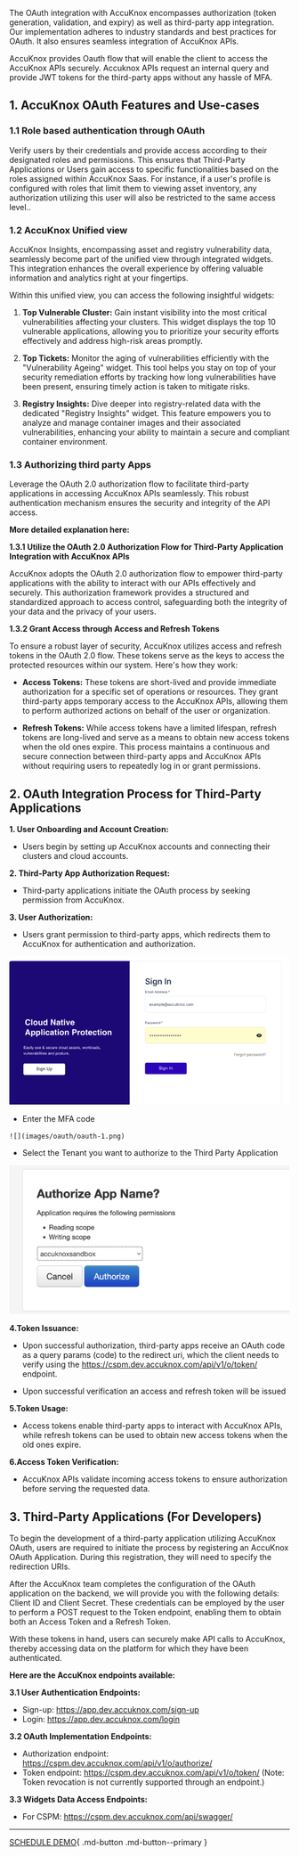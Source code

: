 

The OAuth integration with AccuKnox encompasses authorization (token generation, validation, and expiry) as well as third-party app integration. Our implementation adheres to industry standards and best practices for OAuth. It also ensures seamless integration of AccuKnox APIs. 

AccuKnox provides Oauth flow that will enable the client to access the AccuKnox APIs securely. Accuknox APIs request an internal query and provide JWT tokens for the third-party apps without any hassle of MFA. 

## **1. AccuKnox OAuth Features and Use-cases**

### **1.1** Role based authentication through OAuth 

Verify users by their credentials and provide access according to their designated roles and permissions. This ensures that Third-Party Applications or Users gain access to specific functionalities based on the roles assigned within AccuKnox Saas. For instance, if a user's profile is configured with roles that limit them to viewing asset inventory, any authorization utilizing this user will also be restricted to the same access level.. 

### **1.2** AccuKnox Unified view

AccuKnox Insights, encompassing asset and registry vulnerability data, seamlessly become part of the unified view through integrated widgets. This integration enhances the overall experience by offering valuable information and analytics right at your fingertips.

Within this unified view, you can access the following insightful widgets:

1. **Top Vulnerable Cluster:** Gain instant visibility into the most critical vulnerabilities affecting your clusters. This widget displays the top 10 vulnerable applications, allowing you to prioritize your security efforts effectively and address high-risk areas promptly.

2. **Top Tickets:** Monitor the aging of vulnerabilities efficiently with the "Vulnerability Ageing" widget. This tool helps you stay on top of your security remediation efforts by tracking how long vulnerabilities have been present, ensuring timely action is taken to mitigate risks.

3. **Registry Insights:** Dive deeper into registry-related data with the dedicated "Registry Insights" widget. This feature empowers you to analyze and manage container images and their associated vulnerabilities, enhancing your ability to maintain a secure and compliant container environment.

### **1.3** Authorizing third party Apps 

Leverage the OAuth 2.0 authorization flow to facilitate third-party applications in accessing AccuKnox APIs seamlessly. This robust authentication mechanism ensures the security and integrity of the API access.

**More detailed explanation here:**

**1.3.1 Utilize the OAuth 2.0 Authorization Flow for Third-Party Application Integration with AccuKnox APIs**

AccuKnox adopts the OAuth 2.0 authorization flow to empower third-party applications with the ability to interact with our APIs effectively and securely. This authorization framework provides a structured and standardized approach to access control, safeguarding both the integrity of your data and the privacy of your users.

**1.3.2 Grant Access through Access and Refresh Tokens**

To ensure a robust layer of security, AccuKnox utilizes access and refresh tokens in the OAuth 2.0 flow. These tokens serve as the keys to access the protected resources within our system. Here's how they work:

- **Access Tokens:** These tokens are short-lived and provide immediate authorization for a specific set of operations or resources. They grant third-party apps temporary access to the AccuKnox APIs, allowing them to perform authorized actions on behalf of the user or organization.

- **Refresh Tokens:** While access tokens have a limited lifespan, refresh tokens are long-lived and serve as a means to obtain new access tokens when the old ones expire. This process maintains a continuous and secure connection between third-party apps and AccuKnox APIs without requiring users to repeatedly log in or grant permissions.

## **2. OAuth Integration Process for Third-Party Applications**

**1. User Onboarding and Account Creation:**

   - Users begin by setting up AccuKnox accounts and connecting their clusters and cloud accounts.

**2. Third-Party App Authorization Request:**

   - Third-party applications initiate the OAuth process by seeking permission from AccuKnox.

**3. User Authorization:**

   - Users grant permission to third-party apps, which redirects them to AccuKnox for authentication and authorization.

   ![](images/oauth/oauth-0.png)

   - Enter the MFA code 

    ![](images/oauth/oauth-1.png)

   - Select the Tenant you want to authorize to the Third Party Application

   ![](images/oauth/oauth-2.png)

**4.Token Issuance:**

   - Upon successful authorization, third-party apps receive an OAuth code as a query params (code) to the redirect uri, which the client needs to verify using the https://cspm.dev.accuknox.com/api/v1/o/token/ endpoint. 

   - Upon successful verification an access and refresh token will be issued

**5.Token Usage:**

   - Access tokens enable third-party apps to interact with AccuKnox APIs, while refresh tokens can be used to obtain new access tokens when the old ones expire.

**6.Access Token Verification:**

   - AccuKnox APIs validate incoming access tokens to ensure authorization before serving the requested data.

## **3. Third-Party Applications (For Developers)**

To begin the development of a third-party application utilizing AccuKnox OAuth, users are required to initiate the process by registering an AccuKnox OAuth Application. During this registration, they will need to specify the redirection URIs.

After the AccuKnox team completes the configuration of the OAuth application on the backend, we will provide you with the following details: Client ID and Client Secret. These credentials can be employed by the user to perform a POST request to the Token endpoint, enabling them to obtain both an Access Token and a Refresh Token.

With these tokens in hand, users can securely make API calls to AccuKnox, thereby accessing data on the platform for which they have been authenticated.

**Here are the AccuKnox endpoints available:**

**3.1 User Authentication Endpoints:**

  - Sign-up: https://app.dev.accuknox.com/sign-up
  - Login: https://app.dev.accuknox.com/login

**3.2 OAuth Implementation Endpoints:**

  - Authorization endpoint: https://cspm.dev.accuknox.com/api/v1/o/authorize/
  - Token endpoint: https://cspm.dev.accuknox.com/api/v1/o/token/ (Note: Token revocation is not currently supported through an endpoint.)

**3.3 Widgets Data Access Endpoints:**

  - For CSPM: https://cspm.dev.accuknox.com/api/swagger/


- - - 
[SCHEDULE DEMO](https://www.accuknox.com/contact-us){ .md-button .md-button--primary }